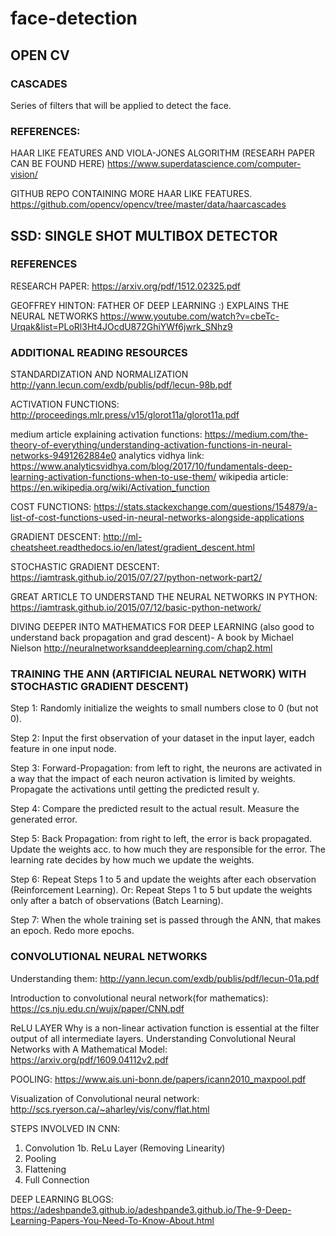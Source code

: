 # face-detection


## OPEN CV

### CASCADES

Series of filters that will be applied to detect the face.

### REFERENCES:

HAAR LIKE FEATURES AND VIOLA-JONES ALGORITHM (RESEARH PAPER CAN BE FOUND HERE)
https://www.superdatascience.com/computer-vision/

GITHUB REPO CONTAINING MORE HAAR LIKE FEATURES.
https://github.com/opencv/opencv/tree/master/data/haarcascades


## SSD: SINGLE SHOT MULTIBOX DETECTOR



### REFERENCES

RESEARCH PAPER: https://arxiv.org/pdf/1512.02325.pdf


GEOFFREY HINTON: FATHER OF DEEP LEARNING :)
EXPLAINS THE NEURAL NETWORKS https://www.youtube.com/watch?v=cbeTc-Urqak&list=PLoRl3Ht4JOcdU872GhiYWf6jwrk_SNhz9


### ADDITIONAL READING RESOURCES

STANDARDIZATION AND NORMALIZATION
http://yann.lecun.com/exdb/publis/pdf/lecun-98b.pdf

ACTIVATION FUNCTIONS:
http://proceedings.mlr.press/v15/glorot11a/glorot11a.pdf

medium article explaining activation functions: https://medium.com/the-theory-of-everything/understanding-activation-functions-in-neural-networks-9491262884e0
analytics vidhya link: https://www.analyticsvidhya.com/blog/2017/10/fundamentals-deep-learning-activation-functions-when-to-use-them/
wikipedia article: https://en.wikipedia.org/wiki/Activation_function

COST FUNCTIONS:
https://stats.stackexchange.com/questions/154879/a-list-of-cost-functions-used-in-neural-networks-alongside-applications

GRADIENT DESCENT:
http://ml-cheatsheet.readthedocs.io/en/latest/gradient_descent.html

STOCHASTIC GRADIENT DESCENT:
https://iamtrask.github.io/2015/07/27/python-network-part2/


GREAT ARTICLE TO UNDERSTAND THE NEURAL NETWORKS IN PYTHON:
https://iamtrask.github.io/2015/07/12/basic-python-network/

DIVING DEEPER INTO MATHEMATICS FOR DEEP LEARNING (also good to understand back propagation and grad descent)- A book by Michael Nielson
http://neuralnetworksanddeeplearning.com/chap2.html

### TRAINING THE ANN (ARTIFICIAL NEURAL NETWORK) WITH STOCHASTIC GRADIENT DESCENT)

Step 1: Randomly initialize the weights to small numbers close to 0 (but not 0).

Step 2: Input the first observation of your dataset in the input layer, eadch feature in one input node.

Step 3: Forward-Propagation: from left to right, the neurons are activated in a way that the impact of each neuron activation is limited by weights. Propagate the activations until getting the predicted result y.

Step 4: Compare the predicted result to the actual result. Measure the generated error.

Step 5: Back Propagation: from right to left, the error is back propagated. Update the weights acc. to how much they are responsible for the error. The learning rate decides by how much we update the weights.

Step 6: Repeat Steps 1 to 5 and update the weights after each observation (Reinforcement Learning). Or: Repeat Steps 1 to 5 but update the weights only after a batch of observations (Batch Learning).

Step 7: When the whole training set is passed through the ANN, that makes an epoch. Redo more epochs.


### CONVOLUTIONAL NEURAL NETWORKS

Understanding them: http://yann.lecun.com/exdb/publis/pdf/lecun-01a.pdf

Introduction to convolutional neural network(for mathematics): https://cs.nju.edu.cn/wujx/paper/CNN.pdf

ReLU LAYER
Why is a non-linear activation function is essential at the filter output of all intermediate layers.
Understanding Convolutional Neural Networks with A Mathematical Model: https://arxiv.org/pdf/1609.04112v2.pdf

POOLING: https://www.ais.uni-bonn.de/papers/icann2010_maxpool.pdf

Visualization of Convolutional neural network: http://scs.ryerson.ca/~aharley/vis/conv/flat.html

STEPS INVOLVED IN CNN:
1. Convolution
1b. ReLu Layer (Removing Linearity)
2. Pooling
3. Flattening 
4. Full Connection

DEEP LEARNING BLOGS: https://adeshpande3.github.io/adeshpande3.github.io/The-9-Deep-Learning-Papers-You-Need-To-Know-About.html
